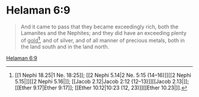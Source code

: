 # Helaman 6:9

> And it came to pass that they became exceedingly rich, both the Lamanites and the Nephites; and they did have an exceeding plenty of <u>gold</u>[^a], and of silver, and of all manner of precious metals, both in the land south and in the land north.

[Helaman 6:9](https://www.churchofjesuschrist.org/study/scriptures/bofm/hel/6?lang=eng&id=p9#p9)


[^a]: [[1 Nephi 18.25|1 Ne. 18:25]]; [[2 Nephi 5.14|2 Ne. 5:15 (14–16)]][[2 Nephi 5.15|]][[2 Nephi 5.16|]]; [[Jacob 2.12|Jacob 2:12 (12–13)]][[Jacob 2.13|]]; [[Ether 9.17|Ether 9:17]]; [[Ether 10.12|10:23 (12, 23)]][[Ether 10.23|]].  
